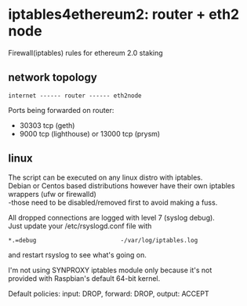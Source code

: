 # iptables4ethereum2: router + eth2 node
Firewall(iptables) rules for ethereum 2.0 staking

## network topology
```
internet ------ router ------ eth2node
```

Ports being forwarded on router:  
- 30303 tcp (geth)  
- 9000 tcp (lighthouse) or 13000 tcp (prysm)  

## linux
The script can be executed on any linux distro with iptables.  
Debian or Centos based distributions however have their own
iptables wrappers (ufw or firewalld)   
-those need to be disabled/removed first to avoid making a fuss.
  
All dropped connections are logged with level 7 (syslog debug).  
Just update your /etc/rsyslogd.conf file with
```
*.=debug                        -/var/log/iptables.log
```
and restart rsyslog to see what's going on.

I'm not using SYNPROXY iptables module only because it's not  
provided with Raspbian's default 64-bit kernel.
  
Default policies: input: DROP, forward: DROP, output: ACCEPT
